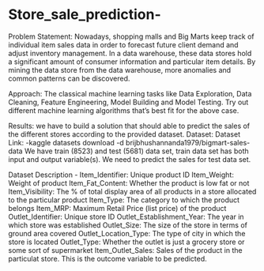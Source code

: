 # Store_sale_prediction-
Problem Statement:
Nowadays, shopping malls and Big Marts keep track of individual item sales data in 
order to forecast future client demand and adjust inventory management. In a data 
warehouse, these data stores hold a significant amount of consumer information and 
particular item details. By mining the data store from the data warehouse, more 
anomalies and common patterns can be discovered.

Approach: The classical machine learning tasks like Data Exploration, Data Cleaning, 
Feature Engineering, Model Building and Model Testing. Try out different machine 
learning algorithms that’s best fit for the above case.

Results: we have to build a solution that should able to predict the sales of the 
different stores  according to the provided dataset.
Dataset:
Dataset Link: -kaggle datasets download -d brijbhushannanda1979/bigmart-sales-data
We have train (8523) and test (5681) data set, train data set has both input and output
variable(s). We need to predict the sales for test data set. 

Dataset Description -
Item_Identifier: Unique product ID
Item_Weight: Weight of product 
Item_Fat_Content: Whether the product is low fat or not
Item_Visibility: The % of total display area of all products in a store allocated to the
particular product
Item_Type: The category to which the product belongs 
Item_MRP: Maximum Retail Price (list price) of the product
Outlet_Identifier: Unique store ID 
Outlet_Establishment_Year: The year in which store was established 
Outlet_Size: The size of the store in terms of ground area covered 
Outlet_Location_Type: The type of city in which the store is
located Outlet_Type: Whether the outlet is just a grocery store or some sort of supermarket 
Item_Outlet_Sales: Sales of the product in the particulat store. This is the outcome
variable to be predicted.
